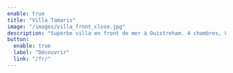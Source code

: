 ```yaml
---
enable: true
title: "Villa Tamaris"
image: "/images/villa_front_close.jpg"
description: "Superbe villa en front de mer à Ouistreham. 4 chambres, 8 personnes. à 2h de Paris. Pour vous retrouver en famille ou pour une escapade d'un wk."
button:
  enable: true
  label: "Découvrir"
  link: "/fr/"
---
```

